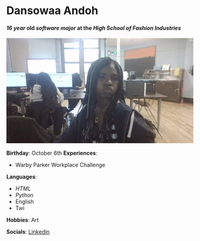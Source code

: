 # Dansowaa Andoh
#### _16 year_ old  _software major_ at the **_High School of Fashion Industries_**
![Dansowaa during sophomore year](https://github.com/319SoftDev/linkedin-with-markdown-kaponte08/blob/main/unnamed1.jpg)

**Birthday**: October 6th
**Experiences**: 
* Warby Parker Workplace Challenge

**Languages**:
* _HTML_
* _Python_
* English
* Twi

**Hobbies**: Art

**Socials**: [Linkedin](https://www.linkedin.com/in/dansowaa-andoh-b45367369)
